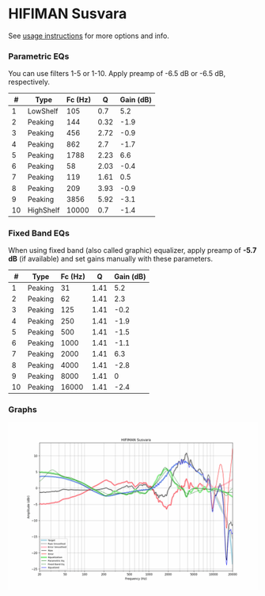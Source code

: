# HIFIMAN Susvara
See [usage instructions](https://github.com/jaakkopasanen/AutoEq#usage) for more options and info.

### Parametric EQs
You can use filters 1-5 or 1-10. Apply preamp of -6.5 dB or -6.5 dB, respectively.

|   # | Type      |   Fc (Hz) |    Q |   Gain (dB) |
|-----|-----------|-----------|------|-------------|
|   1 | LowShelf  |       105 | 0.7  |         5.2 |
|   2 | Peaking   |       144 | 0.32 |        -1.9 |
|   3 | Peaking   |       456 | 2.72 |        -0.9 |
|   4 | Peaking   |       862 | 2.7  |        -1.7 |
|   5 | Peaking   |      1788 | 2.23 |         6.6 |
|   6 | Peaking   |        58 | 2.03 |        -0.4 |
|   7 | Peaking   |       119 | 1.61 |         0.5 |
|   8 | Peaking   |       209 | 3.93 |        -0.9 |
|   9 | Peaking   |      3856 | 5.92 |        -3.1 |
|  10 | HighShelf |     10000 | 0.7  |        -1.4 |

### Fixed Band EQs
When using fixed band (also called graphic) equalizer, apply preamp of **-5.7 dB** (if available) and set gains manually with these parameters.

|   # | Type    |   Fc (Hz) |    Q |   Gain (dB) |
|-----|---------|-----------|------|-------------|
|   1 | Peaking |        31 | 1.41 |         5.2 |
|   2 | Peaking |        62 | 1.41 |         2.3 |
|   3 | Peaking |       125 | 1.41 |        -0.2 |
|   4 | Peaking |       250 | 1.41 |        -1.9 |
|   5 | Peaking |       500 | 1.41 |        -1.5 |
|   6 | Peaking |      1000 | 1.41 |        -1.1 |
|   7 | Peaking |      2000 | 1.41 |         6.3 |
|   8 | Peaking |      4000 | 1.41 |        -2.8 |
|   9 | Peaking |      8000 | 1.41 |         0   |
|  10 | Peaking |     16000 | 1.41 |        -2.4 |

### Graphs
![](./HIFIMAN%20Susvara.png)
